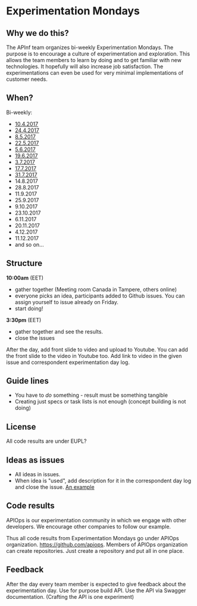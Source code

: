 # Experimentation Mondays

## Why we do this?

The APInf team organizes bi-weekly Experimentation Mondays. The purpose is to encourage a culture of experimentation and exploration. This allows the team members to learn by doing and to get familiar with new technologies. It hopefully will also increase job satisfaction. The experimentations can even be used for very minimal implementations of customer needs.

## When?

Bi-weekly:

* [10.4.2017](2017-04-10-experiments.md)
* [24.4.2017](2017-04-24-experiments.md)
* [8.5.2017](2017-05-08-experiments.md)
* [22.5.2017](2017-05-22-experiments.md)
* [5.6.2017](2017-06-05-experiments.md)
* [19.6.2017](2017-06-19-experiments.md)
* [3.7.2017](2017-07-03-experiments.md)
* [17.7.2017](2017-07-17-experiments.md)
* [31.7.2017](2017-07-31-experiments.md)
* 14.8.2017
* 28.8.2017
* 11.9.2017
* 25.9.2017
* 9.10.2017
* 23.10.2017
* 6.11.2017
* 20.11.2017
* 4.12.2017
* 11.12.2017
* and so on...

## Structure

**10:00am** (EET)
* gather together (Meeting room Canada in Tampere, others online)
* everyone picks an idea, participants added to Github issues. You can assign yourself to issue already on Friday.
* start doing!

**3:30pm** (EET)
* gather together and see the results.
* close the issues

After the day, add front slide to video and upload to Youtube. You can add the front slide to the video in Youtube too. Add link to video in the given issue and correspondent experimentation day log.

## Guide lines

* You have to _do_ something - result must be something tangible
* Creating just specs or task lists is not enough (concept building is not doing)

## License

All code results are under EUPL?

## Ideas as issues

* All ideas in issues.
* When idea is "used", add description for it in the correspondent day log and close the issue. [An example](https://github.com/apinf/experimentation-mondays/issues/2)

## Code results

APIOps is our experimentation community in which we engage with other developers. We encourage other companies to follow our example.

Thus all code results from Experimentation Mondays go under APIOps organization. https://github.com/apiops. Members of APIOps organization can create repositories. Just create a repository and put all in one place.


## Feedback
After the day every team member is expected to give feedback about the experimentation day. Use for purpose build API. Use the API via Swagger documentation. (Crafting the API is one experiment)
